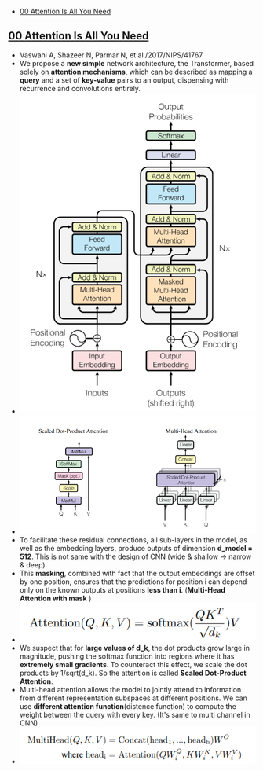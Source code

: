 <!-- TOC -->

- [00 Attention Is All You Need](#00-attention-is-all-you-need)

<!-- /TOC -->


## [00 Attention Is All You Need](./Attention%20Is%20All%20You%20Need.pdf)
- Vaswani A, Shazeer N, Parmar N, et al./2017/NIPS/41767
- We propose a **new simple** network architecture, the Transformer, based solely on **attention mechanisms**, which can be described as mapping a **query** and a set of **key-value** pairs to an output, dispensing with recurrence and convolutions entirely.
- ![Transformer 1](./images/Transformer_1.png)
- ![Transformer 2](./images/Transformer_2.png)
- To facilitate these residual connections, all sub-layers in the model, as well as the embedding layers, produce outputs of dimension **d_model = 512**. This is not same with the design of CNN (wide & shallow -> narrow & deep). 
- This **masking**, combined with fact that the output embeddings are offset by one position, ensures that the predictions for position i can depend only on the known outputs at positions **less than i**. (**Multi-Head Attention with mask** )
- ![Transformer 3](./images/Transformer_3.png)
- We suspect that for **large values of d_k**, the dot products grow large in magnitude, pushing the softmax function into regions where it has **extremely small gradients**. To counteract this effect, we scale the dot products by 1/sqrt(d_k). So the attention is called **Scaled Dot-Product Attention**.
- Multi-head attention allows the model to jointly attend to information from different representation subspaces at different positions. We can use **different attention function**(distence function) to compute the weight between the query with every key. (It's same to multi channel in CNN)
- ![Transformer 4](./images/Transformer_4.png)